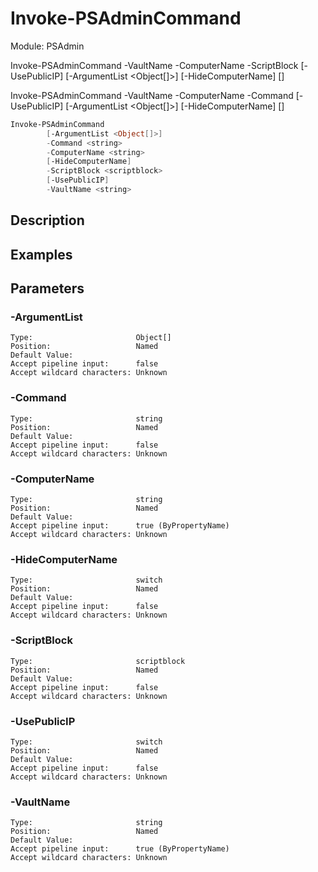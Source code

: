 ﻿# Invoke-PSAdminCommand
Module: PSAdmin


Invoke-PSAdminCommand -VaultName <string> -ComputerName <string> -ScriptBlock <scriptblock> [-UsePublicIP] [-ArgumentList <Object[]>] [-HideComputerName] [<CommonParameters>]

Invoke-PSAdminCommand -VaultName <string> -ComputerName <string> -Command <string> [-UsePublicIP] [-ArgumentList <Object[]>] [-HideComputerName] [<CommonParameters>]


``` powershell
Invoke-PSAdminCommand
        [-ArgumentList <Object[]>]
        -Command <string>
        -ComputerName <string>
        [-HideComputerName]
        -ScriptBlock <scriptblock>
        [-UsePublicIP]
        -VaultName <string>
```

## Description


## Examples
## Parameters

### \-ArgumentList

```
Type:                       Object[]  
Position:                   Named  
Default Value:                
Accept pipeline input:      false  
Accept wildcard characters: Unknown  
```
### \-Command

```
Type:                       string  
Position:                   Named  
Default Value:                
Accept pipeline input:      false  
Accept wildcard characters: Unknown  
```
### \-ComputerName

```
Type:                       string  
Position:                   Named  
Default Value:                
Accept pipeline input:      true (ByPropertyName)  
Accept wildcard characters: Unknown  
```
### \-HideComputerName

```
Type:                       switch  
Position:                   Named  
Default Value:                
Accept pipeline input:      false  
Accept wildcard characters: Unknown  
```
### \-ScriptBlock

```
Type:                       scriptblock  
Position:                   Named  
Default Value:                
Accept pipeline input:      false  
Accept wildcard characters: Unknown  
```
### \-UsePublicIP

```
Type:                       switch  
Position:                   Named  
Default Value:                
Accept pipeline input:      false  
Accept wildcard characters: Unknown  
```
### \-VaultName

```
Type:                       string  
Position:                   Named  
Default Value:                
Accept pipeline input:      true (ByPropertyName)  
Accept wildcard characters: Unknown  
```
